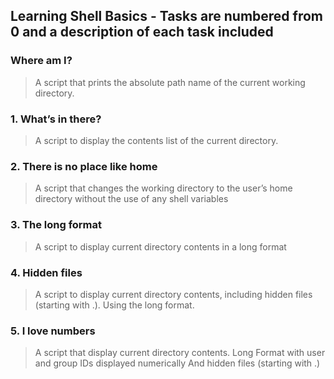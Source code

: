 ## Learning Shell Basics - **Tasks are numbered from 0 and a description of each task included** ##

### Where am I? ###
> A script that prints the absolute path name of the current working directory.

### 1. What’s in there? ###
> A script to display the contents list of the current directory.  

### 2. There is no place like home ###
> A script that changes the working directory to the user’s home directory without the use of any shell variables

### 3. The long format ###
> A script to display current directory contents in a long format

### 4. Hidden files ###
> A script to display current directory contents, including hidden files (starting with .). Using the long format.

### 5. I love numbers ###
> A script that display current directory contents. 
>	Long Format
>	with user and group IDs displayed numerically
>	And hidden files (starting with .)
